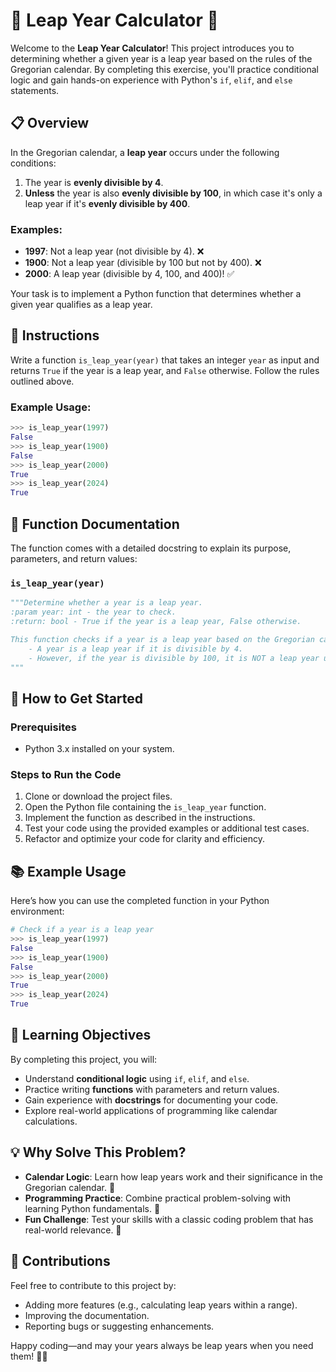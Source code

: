 # 📅 Leap Year Calculator 🌟

Welcome to the **Leap Year Calculator**! This project introduces you to determining whether a given year is a leap year based on the rules of the Gregorian calendar. By completing this exercise, you'll practice conditional logic and gain hands-on experience with Python's `if`, `elif`, and `else` statements.



## 📋 Overview

In the Gregorian calendar, a **leap year** occurs under the following conditions:

1. The year is **evenly divisible by 4**.
2. **Unless** the year is also **evenly divisible by 100**, in which case it's only a leap year if it's **evenly divisible by 400**.

### Examples:
- **1997**: Not a leap year (not divisible by 4). ❌
- **1900**: Not a leap year (divisible by 100 but not by 400). ❌
- **2000**: A leap year (divisible by 4, 100, and 400)! ✅

Your task is to implement a Python function that determines whether a given year qualifies as a leap year.



## 🎯 Instructions

Write a function `is_leap_year(year)` that takes an integer `year` as input and returns `True` if the year is a leap year, and `False` otherwise. Follow the rules outlined above.

### Example Usage:
```python
>>> is_leap_year(1997)
False
>>> is_leap_year(1900)
False
>>> is_leap_year(2000)
True
>>> is_leap_year(2024)
True
```



## 🔧 Function Documentation

The function comes with a detailed docstring to explain its purpose, parameters, and return values:

### `is_leap_year(year)`
```python
"""Determine whether a year is a leap year.
:param year: int - the year to check.
:return: bool - True if the year is a leap year, False otherwise.

This function checks if a year is a leap year based on the Gregorian calendar rules:
    - A year is a leap year if it is divisible by 4.
    - However, if the year is divisible by 100, it is NOT a leap year unless it is also divisible by 400.
"""
```



## 🚀 How to Get Started

### Prerequisites
- Python 3.x installed on your system.

### Steps to Run the Code
1. Clone or download the project files.
2. Open the Python file containing the `is_leap_year` function.
3. Implement the function as described in the instructions.
4. Test your code using the provided examples or additional test cases.
5. Refactor and optimize your code for clarity and efficiency.



## 📚 Example Usage

Here’s how you can use the completed function in your Python environment:

```python
# Check if a year is a leap year
>>> is_leap_year(1997)
False
>>> is_leap_year(1900)
False
>>> is_leap_year(2000)
True
>>> is_leap_year(2024)
True
```



## 🎯 Learning Objectives

By completing this project, you will:

- Understand **conditional logic** using `if`, `elif`, and `else`.
- Practice writing **functions** with parameters and return values.
- Gain experience with **docstrings** for documenting your code.
- Explore real-world applications of programming like calendar calculations.



## 💡 Why Solve This Problem?

- **Calendar Logic**: Learn how leap years work and their significance in the Gregorian calendar. 📅  
- **Programming Practice**: Combine practical problem-solving with learning Python fundamentals. 🌟  
- **Fun Challenge**: Test your skills with a classic coding problem that has real-world relevance. 🎉  



## 🤝 Contributions

Feel free to contribute to this project by:
- Adding more features (e.g., calculating leap years within a range).
- Improving the documentation.
- Reporting bugs or suggesting enhancements.



Happy coding—and may your years always be leap years when you need them! 🌟📅